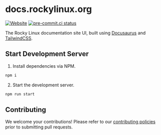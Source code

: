 # docs.rockylinux.org

[![Website](https://img.shields.io/website?up_message=up&url=https%3A%2F%2Frockylinux-docs.vercel.app)](https://rockylinux-docs.vercel.app)
[![pre-commit.ci status](https://results.pre-commit.ci/badge/github/rocky-linux/docs.rockylinux.org/master.svg)](https://results.pre-commit.ci/latest/github/rocky-linux/docs.rockylinux.org/main)

The Rocky Linux documentation site UI, built using [Docusaurus](https://docusaurus.io) and [TailwindCSS](https://tailwindcss.com).

## Start Development Server

1. Install dependencies via NPM.

```bash
npm i
```

2. Start the development server.

```bash
npm run start
```

## Contributing

We welcome your contributions! Please refer to our [contributing policies](https://github.com/rocky-linux/docs.rockylinux.org/blob/main/CONTRIBUTING.md) prior to submitting pull requests.
